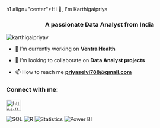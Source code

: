 h1 align="center">Hi 👋, I'm Karthigaipriya</h1>
<h3 align="center">A passionate Data Analyst from India</h3>

<p align="left"> <img src="https://komarev.com/ghpvc/?username=karthigaipriyav&label=Profile%20views&color=0e75b6&style=flat" alt="karthigaipriyav" /> </p>

- 🔭 I’m currently working on **Ventra Health**

- 👯 I’m looking to collaborate on **Data Analyst projects**

- 📫 How to reach me **priyaselvi788@gmail.com**

<h3 align="left">Connect with me:</h3>
<p align="left">
<a href="https://linkedin.com/in/https://www.linkedin.com/in/karthigai-priya-v" target="blank"><img align="center" src="https://raw.githubusercontent.com/rahuldkjain/github-profile-readme-generator/master/src/images/icons/Social/linked-in-alt.svg" alt="https://www.linkedin.com/in/karthigai-priya-v" height="30" width="40" /></a>
</p>

<p align="left"> <!-- SQL --> <img src="https://img.shields.io/badge/SQL-4479A1?style=for-the-badge&logo=postgresql&logoColor=white" alt="SQL" /> <!-- R Programming --> <img src="https://img.shields.io/badge/R-276DC3?style=for-the-badge&logo=r&logoColor=white" alt="R" /> <!-- Statistics --> <img src="https://img.shields.io/badge/Statistics-1E4E79?style=for-the-badge&logo=gnu&logoColor=white" alt="Statistics" /> <!-- Power BI --> <img src="https://img.shields.io/badge/Power_BI-F2C811?style=for-the-badge&logo=powerbi&logoColor=black" alt="Power BI" /> </p>
